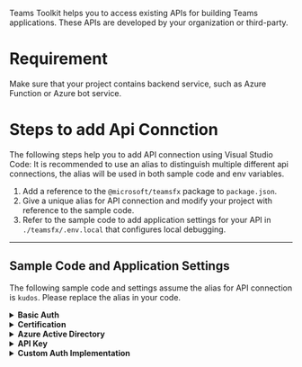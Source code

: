Teams Toolkit helps you to access existing APIs for building Teams applications. These APIs are developed by your organization or third-party. 

# Requirement
Make sure that your project contains backend service, such as Azure Function or Azure bot service.

# Steps to add Api Connction
The following steps help you to add API connection using Visual Studio Code:
It is recommended to use an alias to distinguish multiple different api connections, the alias will be used in both sample code and env variables.
1. Add a reference to the `@microsoft/teamsfx` package to `package.json`.
1. Give a unique alias for API connection and modify your project with reference to the sample code.
1. Refer to the sample code to add application settings for your API in `./teamsfx/.env.local` that configures local debugging.
---
## Sample Code and Application Settings
The following sample code and settings assume the alias for API connection is `kudos`. Please replace the alias in your code.
<details>
<summary><b>Basic Auth
</b></summary>

Sample code for Basic Auth
```javascript
const teamsfxSdk = require("@microsoft/teamsfx");
// Load application configuration
const teamsFx = new teamsfxSdk.TeamsFx();
// Initialize a new axios instance to call kudos
const authProvider = new teamsfxSdk.BasicAuthProvider(
  process.env.TEAMSFX_API_KUDOS_USERNAME,
  process.env.TEAMSFX_API_KUDOS_PASSWORD
);
const kudosClient = teamsfxSdk.createApiClient(
  process.env.TEAMSFX_API_KUDOS_ENDPOINT,
  authProvider
);
module.exports.kudosClient = kudosClient;
```
Add application settings for your API to `teamsfx/.dev.local`
```
TEAMSFX_API_KUDOS_ENDPOINT=
TEAMSFX_API_KUDOS_USERNAME=
TEAMSFX_API_KUDOS_PASSWORD=
```
</details>
<details>
<summary><b>Certification
</b></summary>

Sample code for Certification
```javascript
const teamsfxSdk = require("@microsoft/teamsfx");

// Load application configuration
const teamsFx = new teamsfxSdk.TeamsFx();
// Initialize a new axios instance to call kudos
const authProvider = new teamsfxSdk.CertificateAuthProvider(
  // TODO: 
  // 1. Add code to read your certificate and private key.
  // 2. Replace "<your-cert>" and "<your-private-key>" with your actual certificate and private key values
  // If you have a .pfx certificate, you can use the `createPfxCertOption` function to initialize your certificate
  teamsfxSdk.createPemCertOption("<your-cert>", "<your-private-key>")
);
const kudosClient = teamsfxSdk.createApiClient(
  process.env.TEAMSFX_API_KUDOS_ENDPOINT,
  authProvider
);
module.exports.kudosClient = kudosClient;
```
Add application settings for your API to `teamsfx/.dev.local`
```
TEAMSFX_API_KUDOS_ENDPOINT=
```
</details>
<details>
<summary><b>Azure Active Directory
</b></summary>

There are 2 scenarios here, please choose one of them. 
- Scenario 1 is reusing the project AAD app, make sure your project contains an existing AAD app.
- Scenario 2 is using an existing AAD App.

```javascript
const teamsfxSdk = require("@microsoft/teamsfx");
// There are 2 scenarios here, please choose one of them. This sample uses the client credential flow to acquire a token for your API.
// Scenario 1. reuse the project AAD app.
const teamsFx = new teamsfxSdk.TeamsFx(teamsfxSdk.IdentityType.App, {
  authorityHost: process.env.AAD_APP_OAUTH_AUTHORITY_HOST,
  tenantId: process.env.AAD_APP_TENANT_ID,
  clientId: process.env.AAD_APP_CLIENT_ID,
  clientSecret: process.env.SECRET_AAD_APP_CLIENT_SECRET,
});
// Scenario 2. use an existing AAD App.
const teamsFx = new teamsfxSdk.TeamsFx(teamsfxSdk.IdentityType.App, {
  // You can replace the default authorityHost URL
  authorityHost: "https://login.microsoftonline.com",
  tenantId: process.env.TEAMSFX_API_KUDOS_TENANT_ID,
  clientId: process.env.TEAMSFX_API_KUDOS_CLIENT_ID,
  // This references the client secret that you must add in the file `.env.teamsfx.local`.
  clientSecret: process.env.TEAMSFX_API_KUDOS_CLIENT_SECRET,
});
// Initialize a new axios instance to call kudos
const appCredential = teamsFx.getCredential();
const authProvider = new teamsfxSdk.BearerTokenAuthProvider(
  // TODO: Replace '<your-api-scope>' with your required API scope
  async () => (await appCredential.getToken("<your-api-scope>")).token
);
const kudosClient = teamsfxSdk.createApiClient(
  process.env.TEAMSFX_API_KUDOS_ENDPOINT,
  authProvider
);
module.exports.kudosClient = kudosClient;
```
Add application settings for your API to `teamsfx/.dev.local`
```
// Must have
TEAMSFX_API_KUDOS_ENDPOINT=
// Scenario 2
TEAMSFX_API_KUDOS_TENANT_ID=
TEAMSFX_API_KUDOS_CLIENT_ID=
TEAMSFX_API_KUDOS_CLIENT_SECRET=
```
</details>
<details>
<summary><b>API Key
</b></summary>

Sample code for API Key
```javascript
const teamsfxSdk = require("@microsoft/teamsfx");

// Load application configuration
const teamsFx = new teamsfxSdk.TeamsFx();
// Initialize a new axios instance to call kudos, store API key in request header.
const authProvider = new teamsfxSdk.ApiKeyProvider(
  "{API-KEY-name}",
  process.env.TEAMSFX_API_KUDOS_API_KEY,
  teamsfxSdk.ApiKeyLocation.Header
);
// or store API key in request params.
const authProvider = new teamsfxSdk.ApiKeyProvider(
  "{API-KEY-name}",
  process.env.TEAMSFX_API_KUDOS_API_KEY,
  teamsfxSdk.ApiKeyLocation.QueryParams
);
const kudosClient = teamsfxSdk.createApiClient(
  process.env.TEAMSFX_API_KUDOS_ENDPOINT,
  authProvider
);
module.exports.kudosClient = kudosClient;
```
Add application settings for your API to `teamsfx/.dev.local`
```
TEAMSFX_API_KUDOS_ENDPOINT=
TEAMSFX_API_KUDOS_API_KEY=
```
</details>
<details>
<summary><b>Custom Auth Implementation
</b></summary>

Sample code for Custom Auth Implementation
```javascript
const teamsfxSdk = require("@microsoft/teamsfx");

// A custom authProvider implements the `AuthProvider` interface.
// This sample authProvider implementation will set a custom property in the request header
class CustomAuthProvider {
  customProperty;
  customValue;

  constructor(customProperty, customValue) {
    this.customProperty = customProperty;
    this.customValue = customValue;
  }

  // Replace the sample code with your own logic.
  AddAuthenticationInfo = async (config) => {
    if (!config.headers) {
      config.headers = {};
    }
    config.headers[this.customProperty] = this.customValue;
    return config;
  };
}

// Load application configuration
const teamsFx = new teamsfxSdk.TeamsFx();

const authProvider = new CustomAuthProvider(
  // You can also add configuration to the file `.env.teamsfx.local` and use `process.env.{setting_name}` to read the configuration. For example:
  //  process.env.TEAMSFX_API_KUDOS_CUSTOM_PROPERTY,
  //  process.env.TEAMSFX_API_KUDOS_CUSTOM_VALUE
  "customPropery",
  "customValue"
);
// Initialize a new axios instance to call kudos
const kudosClient = teamsfxSdk.createApiClient(
  process.env.TEAMSFX_API_KUDOS_ENDPOINT,
  authProvider
);
module.exports.kudosClient = kudosClient;
```
Add application settings for your API to `teamsfx/.dev.local`
```
TEAMSFX_API_KUDOS_ENDPOINT=
```
</details>

